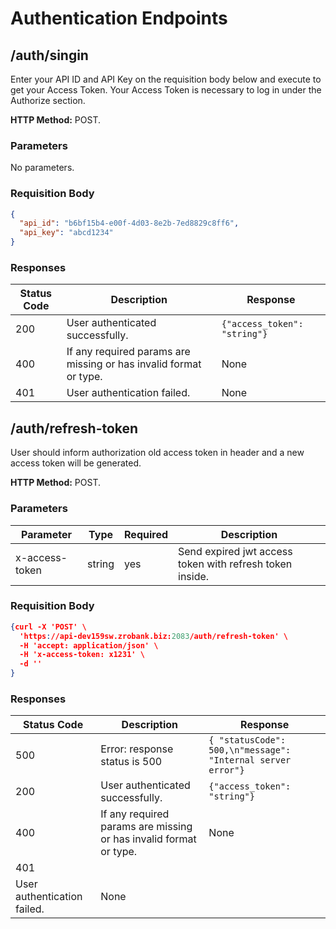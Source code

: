 # Authentication Endpoints

## /auth/singin

Enter your API ID and API Key on the requisition body below and execute to get your Access Token. Your Access Token is necessary to log in under the Authorize section.

**HTTP Method:** POST.

### Parameters

No parameters.

### Requisition Body

```json
{
  "api_id": "b6bf15b4-e00f-4d03-8e2b-7ed8829c8ff6",
  "api_key": "abcd1234"
}
```

### Responses

| Status Code | Description | Response |
| --- | --- | --- |
| 200 | User authenticated successfully. | `{"access_token": "string"}` |
| 400 | If any required params are missing or has invalid format or type. | None |
| 401 | User authentication failed. | None |

## /auth/refresh-token

User should inform authorization old access token in header and a new access token will be generated.

**HTTP Method:** POST.

### Parameters

| Parameter | Type | Required | Description |
| --- | --- | --- | --- |
| x-access-token | string | yes | Send expired jwt access token with refresh token inside. |

### Requisition Body

```json
{curl -X 'POST' \
  'https://api-dev159sw.zrobank.biz:2083/auth/refresh-token' \
  -H 'accept: application/json' \
  -H 'x-access-token: x1231' \
  -d ''
}
```

### Responses

| Status Code | Description | Response |
| --- | --- | --- |
| 500 | Error: response status is 500 | `{ "statusCode": 500,\n"message": "Internal server error"}` |
| 200 | User authenticated successfully. | `{"access_token": "string"}`|
| 400 | If any required params are missing or has invalid format or type.  | None |
| 401 | 	
User authentication failed. | None |